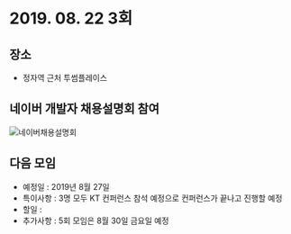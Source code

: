 # 2019. 08. 22 3회

## 장소
-  정자역 근처 투썸플레이스

## 네이버 개발자 채용설명회 참여
![네이버채용설명회](https://user-images.githubusercontent.com/35564566/63503943-6fa66a00-c50b-11e9-82b7-fcd2bb7bc319.jpg)



## 다음 모임
- 예정일 : 2019년 8월 27일
- 특이사항 : 3명 모두 KT 컨퍼런스 참석 예정으로 컨퍼런스가 끝나고 진행할 예정
- 할일 : 
- 추가사항 : 5회 모임은 8월 30일 금요일 예정
